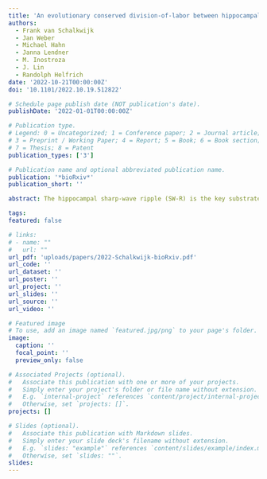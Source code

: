 ```yaml
---
title: 'An evolutionary conserved division-of-labor between hippocampal and neocortical sharp-wave ripples organizes information transfer during sleep'
authors:
  - Frank van Schalkwijk
  - Jan Weber
  - Michael Hahn
  - Janna Lendner
  - M. Inostroza
  - J. Lin
  - Randolph Helfrich
date: '2022-10-21T00:00:00Z'
doi: '10.1101/2022.10.19.512822'

# Schedule page publish date (NOT publication's date).
publishDate: '2022-01-01T00:00:00Z'

# Publication type.
# Legend: 0 = Uncategorized; 1 = Conference paper; 2 = Journal article;
# 3 = Preprint / Working Paper; 4 = Report; 5 = Book; 6 = Book section;
# 7 = Thesis; 8 = Patent
publication_types: ['3']

# Publication name and optional abbreviated publication name.
publication: '*bioRxiv*'
publication_short: ''

abstract: The hippocampal sharp-wave ripple (SW-R) is the key substrate of the hippocampal-neocortical dialogue underlying memory formation. Recently, it became evident that SW-R are not unique to archicortex, but constitute a wide-spread neocortical phenomenon. To date, little is known about morphological and functional similarities between archi- and neocortical SW-R. Leveraging intracranial recordings from the human hippocampus and prefrontal cortex during sleep, our results reveal region-specific functional specializations, albeit a near-uniform morphology. While hippocampal SW-R trigger directional hippocampal-to-neocortical information flow, neocortical SW-R reduce information flow to minimize interference. At the population level, hippocampal SW-R confined population dynamics to a low-dimensional subspace, while neocortical SW-R diversified the population response; functionally uncoupling the hippocampal-neocortical network. Critically, our replication in rodents demonstrated the same division-of-labor between archi-and neocortical SW-R. These results uncover an evolutionary preserved mechanism where coordinated interplay between hippocampal and neocortical SW-R temporally segregates hippocampal information transfer from neocortical processing.

tags:
featured: false

# links:
# - name: ""
#   url: ""
url_pdf: 'uploads/papers/2022-Schalkwijk-bioRxiv.pdf'
url_code: ''
url_dataset: ''
url_poster: ''
url_project: ''
url_slides: ''
url_source: ''
url_video: ''

# Featured image
# To use, add an image named `featured.jpg/png` to your page's folder.
image:
  caption: ''
  focal_point: ''
  preview_only: false

# Associated Projects (optional).
#   Associate this publication with one or more of your projects.
#   Simply enter your project's folder or file name without extension.
#   E.g. `internal-project` references `content/project/internal-project/index.md`.
#   Otherwise, set `projects: []`.
projects: []

# Slides (optional).
#   Associate this publication with Markdown slides.
#   Simply enter your slide deck's filename without extension.
#   E.g. `slides: "example"` references `content/slides/example/index.md`.
#   Otherwise, set `slides: ""`.
slides:
---
```

